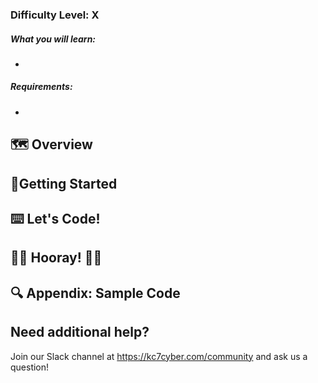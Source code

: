 
### **Difficulty Level: X** 

##### **What you will learn:**
- 

##### **Requirements:** 
- 

## 🗺 **Overview**  


## **📌Getting Started** 


## ⌨️ Let's Code! 


## 🎉🎉 Hooray! 🎉🎉


## 🔍 Appendix: Sample Code


## Need additional help? 

Join our Slack channel at https://kc7cyber.com/community and ask us a question! 